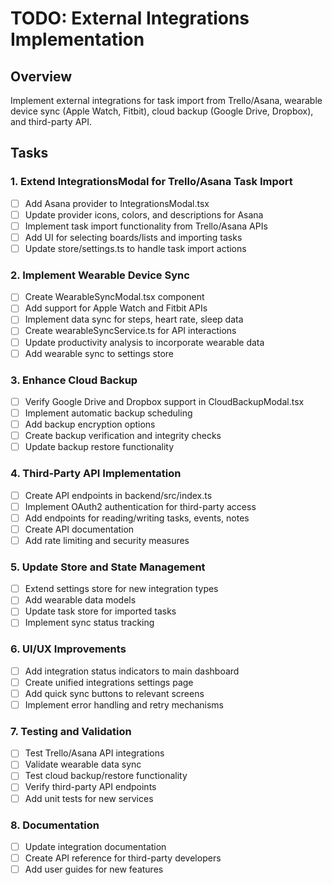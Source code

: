 # TODO: External Integrations Implementation

## Overview
Implement external integrations for task import from Trello/Asana, wearable device sync (Apple Watch, Fitbit), cloud backup (Google Drive, Dropbox), and third-party API.

## Tasks

### 1. Extend IntegrationsModal for Trello/Asana Task Import
- [ ] Add Asana provider to IntegrationsModal.tsx
- [ ] Update provider icons, colors, and descriptions for Asana
- [ ] Implement task import functionality from Trello/Asana APIs
- [ ] Add UI for selecting boards/lists and importing tasks
- [ ] Update store/settings.ts to handle task import actions

### 2. Implement Wearable Device Sync
- [ ] Create WearableSyncModal.tsx component
- [ ] Add support for Apple Watch and Fitbit APIs
- [ ] Implement data sync for steps, heart rate, sleep data
- [ ] Create wearableSyncService.ts for API interactions
- [ ] Update productivity analysis to incorporate wearable data
- [ ] Add wearable sync to settings store

### 3. Enhance Cloud Backup
- [ ] Verify Google Drive and Dropbox support in CloudBackupModal.tsx
- [ ] Implement automatic backup scheduling
- [ ] Add backup encryption options
- [ ] Create backup verification and integrity checks
- [ ] Update backup restore functionality

### 4. Third-Party API Implementation
- [ ] Create API endpoints in backend/src/index.ts
- [ ] Implement OAuth2 authentication for third-party access
- [ ] Add endpoints for reading/writing tasks, events, notes
- [ ] Create API documentation
- [ ] Add rate limiting and security measures

### 5. Update Store and State Management
- [ ] Extend settings store for new integration types
- [ ] Add wearable data models
- [ ] Update task store for imported tasks
- [ ] Implement sync status tracking

### 6. UI/UX Improvements
- [ ] Add integration status indicators to main dashboard
- [ ] Create unified integrations settings page
- [ ] Add quick sync buttons to relevant screens
- [ ] Implement error handling and retry mechanisms

### 7. Testing and Validation
- [ ] Test Trello/Asana API integrations
- [ ] Validate wearable data sync
- [ ] Test cloud backup/restore functionality
- [ ] Verify third-party API endpoints
- [ ] Add unit tests for new services

### 8. Documentation
- [ ] Update integration documentation
- [ ] Create API reference for third-party developers
- [ ] Add user guides for new features

